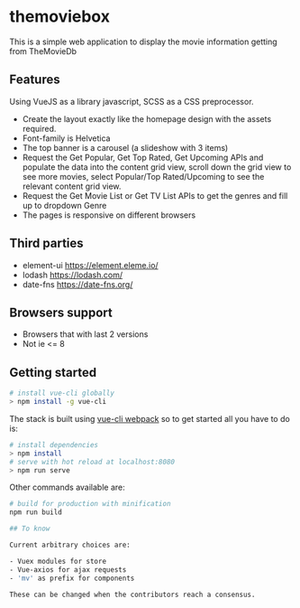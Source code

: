 # themoviebox
This is a simple web application to display the movie information getting from TheMovieDb

## Features

Using VueJS as a library javascript, SCSS as a CSS preprocessor.

- Create the layout exactly like the homepage design with the assets required.
- Font-family is Helvetica
- The top banner is a carousel (a slideshow with 3 items)
- Request the Get Popular, Get Top Rated, Get Upcoming APIs and populate the data into the content grid view, scroll down the grid view to see more movies, select Popular/Top Rated/Upcoming to see the relevant content grid view.
- Request the Get Movie List or Get TV List APIs to get the genres and fill up to dropdown Genre
- The pages is responsive on different browsers

## Third parties

- element-ui https://element.eleme.io/
- lodash https://lodash.com/
- date-fns https://date-fns.org/

## Browsers support

- Browsers that with last 2 versions
- Not ie <= 8

## Getting started

```bash
# install vue-cli globally
> npm install -g vue-cli
```

The stack is built using [vue-cli webpack](https://github.com/vuejs-templates/webpack) so to get started all you have to do is:

``` bash
# install dependencies
> npm install
# serve with hot reload at localhost:8080
> npm run serve
```

Other commands available are:

``` bash
# build for production with minification
npm run build

## To know

Current arbitrary choices are:

- Vuex modules for store
- Vue-axios for ajax requests
- 'mv' as prefix for components

These can be changed when the contributors reach a consensus.
